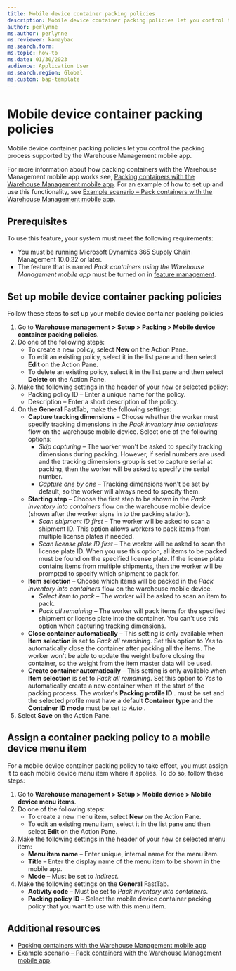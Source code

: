 ```yaml
---
title: Mobile device container packing policies
description: Mobile device container packing policies let you control the packing process supported by the Warehouse Management mobile app.
author: perlynne
ms.author: perlynne
ms.reviewer: kamaybac
ms.search.form:
ms.topic: how-to
ms.date: 01/30/2023
audience: Application User
ms.search.region: Global
ms.custom: bap-template
---
```


# Mobile device container packing policies

Mobile device container packing policies let you control the packing process supported by the Warehouse Management mobile app.

For more information about how packing containers with the Warehouse Management mobile app works see, [Packing containers with the Warehouse Management mobile app](warehouse-app-packing-containers.md). For an example of how to set up and use this functionality, see [Example scenario – Pack containers with the Warehouse Management mobile app](warehouse-app-pack-containers-scenario.md).

## Prerequisites

To use this feature, your system must meet the following requirements:

- You must be running Microsoft Dynamics 365 Supply Chain Management 10.0.32 or later.
- The feature that is named *Pack containers using the Warehouse Management mobile app* must be turned on in [feature management](../../fin-ops-core/fin-ops/get-started/feature-management/feature-management-overview.md).

## Set up mobile device container packing policies

Follow these steps to set up your mobile device container packing policies

1. Go to **Warehouse management \> Setup \> Packing \> Mobile device container packing policies**.
1. Do one of the following steps:
    - To create a new policy, select **New** on the Action Pane.
    - To edit an existing policy, select it in the list pane and then select **Edit** on the Action Pane.
    - To delete an existing policy, select it in the list pane and then select **Delete** on the Action Pane.
1. Make the following settings in the header of your new or selected policy:
    - Packing policy ID – Enter a unique name for the policy.
    - Description – Enter a short description of the policy.
1. On the **General** FastTab, make the following settings:
    - **Capture tracking dimensions** – Choose whether the worker must specify tracking dimensions in the *Pack inventory into containers* flow on the warehouse mobile device. Select one of the following options:
        - *Skip capturing* – The worker won't be asked to specify tracking dimensions during packing. However, if serial numbers are used and the tracking dimensions group is set to capture serial at packing, then the worker will be asked to specify the serial number.
        - *Capture one by one* – Tracking dimensions won't be set by default, so the worker will always need to specify them.
    - **Starting step** – Choose the first step to be shown in the *Pack inventory into containers* flow on the warehouse mobile device (shown after the worker signs in to the packing station).
      - *Scan shipment ID first* – The worker will be asked to scan a shipment ID. This option allows workers to pack items from multiple license plates if needed.
      - *Scan license plate ID first* – The worker will be asked to scan the license plate ID. When you use this option, all items to be packed must be found on the specified license plate. If the license plate contains items from multiple shipments, then the worker will be prompted to specify which shipment to pack for.
    - **Item selection** – Choose which items will be packed in the *Pack inventory into containers* flow on the warehouse mobile device.
      - *Select item to pack* – The worker will be asked to scan an item to pack.
      - *Pack all remaining* – The worker will pack items for the specified shipment or license plate into the container. You can't use this option when capturing tracking dimensions.
    - **Close container automatically** – This setting is only available when **Item selection** is set to *Pack all remaining*. Set this option to *Yes* to automatically close the container after packing all the items. The worker won't be able to update the weight before closing the container, so the weight from the item master data will be used.
    - **Create container automatically** – This setting is only available when **Item selection** is set to *Pack all remaining*. Set this option to *Yes* to automatically create a new container when at the start of the packing process. The worker's **Packing profile ID** <!-- KFM: Warehouse M > setup > worker-->. must be set and the selected profile must have a default **Container type** and the **Container ID mode** must be set to *Auto* <!-- KFM: on the packing profile-->.
1. Select **Save** on the Action Pane.

## Assign a container packing policy to a mobile device menu item

For a mobile device container packing policy to take effect, you must assign it to each mobile device menu item where it applies. To do so, follow these steps:

1. Go to **Warehouse management \> Setup \> Mobile device \> Mobile device menu items**.
1. Do one of the following steps:
    - To create a new menu item, select **New** on the Action Pane.
    - To edit an existing menu item, select it in the list pane and then select **Edit** on the Action Pane.
1. Make the following settings in the header of your new or selected menu item:
    - **Menu item name** – Enter unique, internal name for the menu item.
    - **Title** – Enter the display name of the menu item  to be shown in the mobile app.
    - **Mode** – Must be set to *Indirect*.
1. Make the following settings on the **General** FastTab.
    - **Activity code** – Must be set to *Pack inventory into containers*.
    - **Packing policy ID**  – Select the mobile device container packing policy that you want to use with this menu item.

## Additional resources

- [Packing containers with the Warehouse Management mobile app](warehouse-app-packing-containers.md)
- [Example scenario – Pack containers with the Warehouse Management mobile app](warehouse-app-pack-containers-scenario.md).